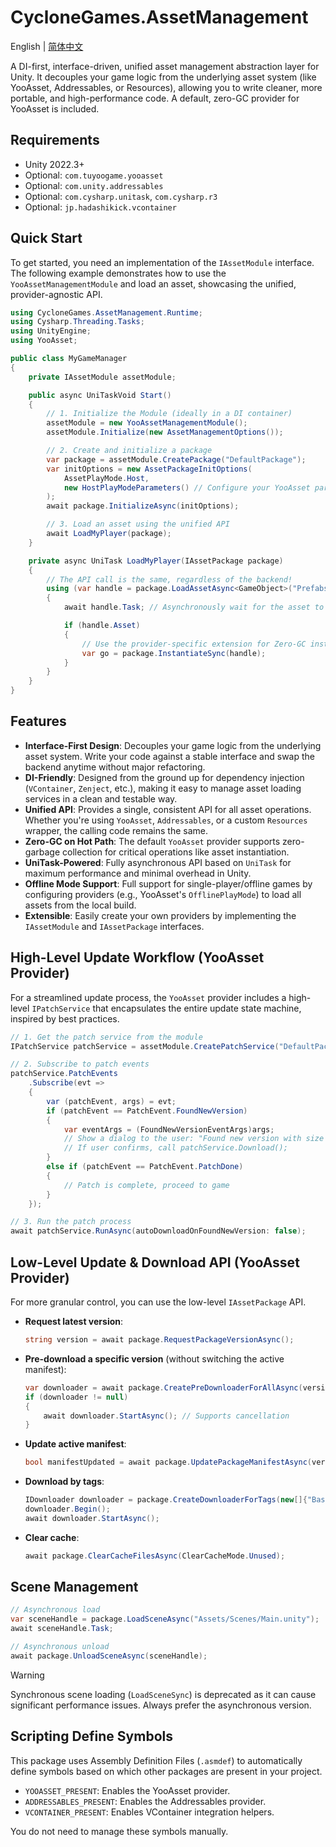 # CycloneGames.AssetManagement

English | [简体中文](./README.SCH.md)

A DI-first, interface-driven, unified asset management abstraction layer for Unity. It decouples your game logic from the underlying asset system (like YooAsset, Addressables, or Resources), allowing you to write cleaner, more portable, and high-performance code. A default, zero-GC provider for YooAsset is included.

## Requirements

- Unity 2022.3+
- Optional: `com.tuyoogame.yooasset`
- Optional: `com.unity.addressables`
- Optional: `com.cysharp.unitask`, `com.cysharp.r3`
- Optional: `jp.hadashikick.vcontainer`

## Quick Start

To get started, you need an implementation of the `IAssetModule` interface. The following example demonstrates how to use the `YooAssetManagementModule` and load an asset, showcasing the unified, provider-agnostic API.

```csharp
using CycloneGames.AssetManagement.Runtime;
using Cysharp.Threading.Tasks;
using UnityEngine;
using YooAsset;

public class MyGameManager
{
    private IAssetModule assetModule;

    public async UniTaskVoid Start()
    {
        // 1. Initialize the Module (ideally in a DI container)
        assetModule = new YooAssetManagementModule();
        assetModule.Initialize(new AssetManagementOptions());

        // 2. Create and initialize a package
        var package = assetModule.CreatePackage("DefaultPackage");
        var initOptions = new AssetPackageInitOptions(
            AssetPlayMode.Host,
            new HostPlayModeParameters() // Configure your YooAsset parameters here
        );
        await package.InitializeAsync(initOptions);

        // 3. Load an asset using the unified API
        await LoadMyPlayer(package);
    }

    private async UniTask LoadMyPlayer(IAssetPackage package)
    {
        // The API call is the same, regardless of the backend!
        using (var handle = package.LoadAssetAsync<GameObject>("Prefabs/MyPlayer"))
        {
            await handle.Task; // Asynchronously wait for the asset to load

            if (handle.Asset)
            {
                // Use the provider-specific extension for Zero-GC instantiation
                var go = package.InstantiateSync(handle);
            }
        }
    }
}
```

## Features

- **Interface-First Design**: Decouples your game logic from the underlying asset system. Write your code against a stable interface and swap the backend anytime without major refactoring.
- **DI-Friendly**: Designed from the ground up for dependency injection (`VContainer`, `Zenject`, etc.), making it easy to manage asset loading services in a clean and testable way.
- **Unified API**: Provides a single, consistent API for all asset operations. Whether you're using `YooAsset`, `Addressables`, or a custom `Resources` wrapper, the calling code remains the same.
- **Zero-GC on Hot Path**: The default `YooAsset` provider supports zero-garbage collection for critical operations like asset instantiation.
- **UniTask-Powered**: Fully asynchronous API based on `UniTask` for maximum performance and minimal overhead in Unity.
- **Offline Mode Support**: Full support for single-player/offline games by configuring providers (e.g., YooAsset's `OfflinePlayMode`) to load all assets from the local build.
- **Extensible**: Easily create your own providers by implementing the `IAssetModule` and `IAssetPackage` interfaces.

## High-Level Update Workflow (YooAsset Provider)

For a streamlined update process, the `YooAsset` provider includes a high-level `IPatchService` that encapsulates the entire update state machine, inspired by best practices.

```csharp
// 1. Get the patch service from the module
IPatchService patchService = assetModule.CreatePatchService("DefaultPackage");

// 2. Subscribe to patch events
patchService.PatchEvents
    .Subscribe(evt =>
    {
        var (patchEvent, args) = evt;
        if (patchEvent == PatchEvent.FoundNewVersion)
        {
            var eventArgs = (FoundNewVersionEventArgs)args;
            // Show a dialog to the user: "Found new version with size {eventArgs.TotalDownloadSizeBytes}"
            // If user confirms, call patchService.Download();
        }
        else if (patchEvent == PatchEvent.PatchDone)
        {
            // Patch is complete, proceed to game
        }
    });

// 3. Run the patch process
await patchService.RunAsync(autoDownloadOnFoundNewVersion: false);
```

## Low-Level Update & Download API (YooAsset Provider)

For more granular control, you can use the low-level `IAssetPackage` API.

- **Request latest version**:
  ```csharp
  string version = await package.RequestPackageVersionAsync();
  ```

- **Pre-download a specific version** (without switching the active manifest):
  ```csharp
  var downloader = await package.CreatePreDownloaderForAllAsync(version, downloadingMaxNumber: 10, failedTryAgain: 3);
  if (downloader != null)
  {
      await downloader.StartAsync(); // Supports cancellation
  }
  ```

- **Update active manifest**:
  ```csharp
  bool manifestUpdated = await package.UpdatePackageManifestAsync(version);
  ```

- **Download by tags**:
  ```csharp
  IDownloader downloader = package.CreateDownloaderForTags(new[]{"Base", "UI"}, 10, 3);
  downloader.Begin();
  await downloader.StartAsync();
  ```

- **Clear cache**:
  ```csharp
  await package.ClearCacheFilesAsync(ClearCacheMode.Unused);
  ```

## Scene Management

```csharp
// Asynchronous load
var sceneHandle = package.LoadSceneAsync("Assets/Scenes/Main.unity");
await sceneHandle.Task;

// Asynchronous unload
await package.UnloadSceneAsync(sceneHandle);
```
> [!WARNING]
> Synchronous scene loading (`LoadSceneSync`) is deprecated as it can cause significant performance issues. Always prefer the asynchronous version.

## Scripting Define Symbols

This package uses Assembly Definition Files (`.asmdef`) to automatically define symbols based on which other packages are present in your project.

- `YOOASSET_PRESENT`: Enables the YooAsset provider.
- `ADDRESSABLES_PRESENT`: Enables the Addressables provider.
- `VCONTAINER_PRESENT`: Enables VContainer integration helpers.

You do not need to manage these symbols manually.
